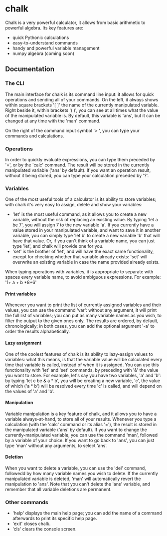 # chalk
Chalk is a very powerful calculator, it allows from basic arithmetic to powerful algebra.
Its key features are:
- quick Pythonic calculations
- easy-to-understand commands
- handy and powerful variable management
- numpy algebra (coming soon)

## Documentation

### The CLI

The main interface for chalk is its command line input: it allows for quick operations and sending all of your commands. On the left, it always shows within square brackets '[ ]' the name of the currently manipulated variable. Right beside it, within brackets '( )', you can see at all times what the value of the manipulated variable is. By default, this variable is 'ans', but it can be changed at any time with the 'man' command.

On the right of the command input symbol '> ', you can type your commands and calculations.

### Operations

In order to quickly evaluate expressions, you can type them preceded by '=', or by the 'calc' command. The result will be stored in the currently manipulated variable ('ans' by default). If you want an operation result, without it being stored, you can type your calculation preceded by '?'.

### Variables

One of the most useful tools of a calculator is its ability to store variables; with chalk it's very easy to assign, delete and show your variables:
- 'let' is the most useful command, as it allows you to create a new variable, without the risk of replacing an existing value. By typing 'let a be 7', you will assign 7 to the new variable 'a'. If you currently have a value stored in your manipulated variable, and want to save it in another variable, you can simply type 'let b' to create a new variable 'b' that will have that value. Or, if you can't think of a variable name, you can just type 'let', and chalk will provide one for you.
- 'set' is the brother of 'let', and will have the exact same functionality, except for checking whether that variable already exists: 'set' will overwrite an existing variable in case the name provided already exists.

When typing operations with variables, it is appropriate to separate with spaces every variable name, to avoid ambiguous expressions. For example: '1+ a + b *8+6'

#### Print variables

Whenever you want to print the list of currently assigned variables and their values, you can use the command 'var': without any argument, it will print the full list of variables; you can put as many variable names as you wish, to filter the output to the given ones only. The results are ordered, by default, chronologically; in both cases, you can add the optional argument '-a' to order the results alphabetically.

#### Lazy assignment

One of the coolest features of chalk is its ability to lazy-assign values to variables: what this means, is that the variable value will be calculated every time that variable is called, instead of when it is assigned. You can use this functionality with 'let' and 'set' commands, by preceding with '&' the value you want to store. For example, let's say you have two variables, 'a' and 'b': by typing 'let c be & a * b', you will be creating a new variable, 'c', the value of which ('a * b') will be resolved every time 'c' is called, and will depend on the values of 'a' and 'b'.

#### Manipulation

Variable manipulation is a key feature of chalk, and it allows you to have a variable always-at-hand, to store all of your results. Whenever you type a calculation (with the 'calc' command or its alias '='), the result is stored in the manipulated variable ('ans' by default). If you want to change the currently-manipulated variable, you can use the command 'man', followed by a variable of your choice. If you want to go back to 'ans', you can just type 'man' without any arguments, to select 'ans'.

#### Deletion

When you want to delete a variable, you can use the 'del' command, followedd by how many variable names you wish to delete. If the currently manipulated variable is deleted, 'man' will automatically revert the manipulation to 'ans'. Note that you can't delete the 'ans' variable, and remember that all variable deletions are permanent.

### Other commands

- 'help' displays the main help page; you can add the name of a command afterwards to print its specific help page.
- 'exit' closes chalk.
- 'cls' clears the console screen.
